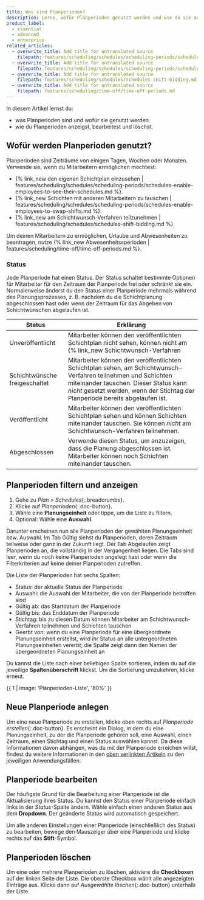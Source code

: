 ```yaml
---
title: Was sind Planperioden?
description: Lerne, wofür Planperioden genutzt werden und wie du sie anzeigst, bearbeitest und löschst (Schedules-Modul).
product_label:
  - essential
  - advanced
  - enterprise
related_articles:
  - overwrite_title: Add title for untranslated source
    filepath: features/scheduling/schedules/scheduling-periods/schedules-enable-employees-to-see-their-schedules.md
  - overwrite_title: Add title for untranslated source
    filepath: features/scheduling/schedules/scheduling-periods/schedules-enable-employees-to-swap-shifts.md
  - overwrite_title: Add title for untranslated source
    filepath: features/scheduling/schedules/schedules-shift-bidding.md
  - overwrite_title: Add title for untranslated source
    filepath: features/scheduling/time-off/time-off-periods.md
---
```


In diesem Artikel lernst du:
- was Planperioden sind und wofür sie genutzt werden.
- wie du Planperioden anzeigst, bearbeitest und löschst.

## Wofür werden Planperioden genutzt?

Planperioden sind Zeiträume von einigen Tagen, Wochen oder Monaten. Verwende sie, wenn du Mitarbeitern ermöglichen möchtest:

- {% link_new den eigenen Schichtplan einzusehen | features/scheduling/schedules/scheduling-periods/schedules-enable-employees-to-see-their-schedules.md %}.
- {% link_new Schichten mit anderen Mitarbeitern zu tauschen | features/scheduling/schedules/scheduling-periods/schedules-enable-employees-to-swap-shifts.md %}.
- {% link_new am Schichtwunsch-Verfahren teilzunehmen | features/scheduling/schedules/schedules-shift-bidding.md %}.

Um deinen Mitarbeitern zu ermöglichen, Urlaube und Abwesenheiten zu beantragen, nutze {% link_new Abwesenheitssperioden | features/scheduling/time-off/time-off-periods.md %}.

### Status

Jede Planperiode hat einen Status. Der Status schaltet bestimmte Optionen für Mitarbeiter für den Zeitraum der Planperiode frei oder schränkt sie ein. Normalerweise änderst du den Status einer Planperiode mehrmals während des Planungsprozesses, z. B. nachdem du die Schichtplanung abgeschlossen hast oder wenn der Zeitraum für das Abgeben von Schichtwünschen abgelaufen ist.

Status | Erklärung
------- | -------
Unveröffentlicht | Mitarbeiter können den veröffentlichten Schichtplan nicht sehen, können nicht am {% link_new Schichtwunsch-Verfahren | features/scheduling/schedules/schedules-shift-bidding.md %} teilnehmen und können keine Schichten miteinander tauschen. Verwende diesen Status, wenn du den Schichtplan noch nicht für deine Mitarbeiter freigeben möchtest.
Schichtwünsche freigeschaltet | Mitarbeiter können den veröffentlichten Schichtplan sehen, am Schichtwunsch-Verfahren teilnehmen und Schichten miteinander tauschen. Dieser Status kann *nicht* gesetzt werden, wenn der Stichtag der Planperiode bereits abgelaufen ist.
Veröffentlicht | Mitarbeiter können den veröffentlichten Schichtplan sehen und können Schichten miteinander tauschen. Sie können *nicht* am Schichtwunsch-Verfahren teilnehmen.
Abgeschlossen | Verwende diesen Status, um anzuzeigen, dass die Planung abgeschlossen ist. Mitarbeiter können noch Schichten miteinander tauschen.

## Planperioden filtern und anzeigen

1. Gehe zu *Plan > Schedules*{:.breadcrumbs}.
2. Klicke auf *Planperioden*{:.doc-button}.
3. Wähle eine **Planungseinheit** oder tippe, um die Liste zu filtern.
4. Optional: Wähle eine **Auswahl**.

Darunter erscheinen nun alle Planperioden der gewählten Planungseinheit bzw. Auswahl. Im Tab Gültig siehst du Planperioden, deren Zeitraum teilweise oder ganz in der Zukunft liegt. Der Tab Abgelaufen zeigt Planperioden an, die vollständig in der Vergangenheit liegen. Die Tabs sind leer, wenn du noch keine Planperioden angelegt hast oder wenn die Filterkriterien auf keine deiner Planperioden zutreffen.

Die Liste der Planperioden hat sechs Spalten:
- Status: der aktuelle Status der Planperiode
- Auswahl: die Auswahl der Mitarbeiter, die von der Planperiode betroffen sind
- Gültig ab: das Startdatum der Planperiode
- Gültig bis: das Enddatum der Planperiode
- Stichtag: bis zu diesen Datum können Mitarbeiter am Schichtwunsch-Verfahren teilnehmen und Schichten tauschen
- Geerbt von: wenn du eine Planperiode für eine übergeordnete Planungseinheit erstellst, wird ihr Status an alle untergeordneten Planungseinheiten vererbt; die Spalte zeigt dann den Namen der übergeordneten Planungseinheit an

Du kannst die Liste nach einer beliebigen Spalte sortieren, indem du auf die jeweilige **Spaltenüberschrift** klickst. Um die Sortierung umzukehren, klicke erneut.

{{ 1 | image: 'Planperioden-Liste', '80%' }}

## Neue Planperiode anlegen

Um eine neue Planperiode zu erstellen, klicke oben rechts auf *Planperiode erstellen*{:.doc-button}. Es erscheint ein Dialog, in dem du eine Planungseinheit, zu der die Planperiode gehören soll, eine Auswahl, einen Zeitraum, einen Stichtag und einen Status auswählen kannst. Da diese Informationen davon abhängen, was du mit der Planperiode erreichen willst, findest du weitere Informationen in den [oben verlinkten Artikeln](#wofür-werden-planperioden-genutzt) zu den jeweiligen Anwendungsfällen.

## Planperiode bearbeiten

Der häufigste Grund für die Bearbeitung einer Planperiode ist die Aktualisierung ihres Status. Du kannst den Status einer Planperiode einfach links in der *Status*-Spalte ändern. Wähle einfach einen anderen Status aus dem **Dropdown**. Der geänderte Status wird automatisch gespeichert.

Um alle anderen Einstellungen einer Planperiode (einschließlich des Status) zu bearbeiten, bewege den Mauszeiger über eine Planperiode und klicke rechts auf das **Stift**-Symbol.

## Planperioden löschen

Um eine oder mehrere Planperioden zu löschen, aktiviere die **Checkboxen** auf der linken Seite der Liste. Die oberste Checkbox wählt alle angezeigten Einträge aus. Klicke dann auf *Ausgewählte löschen*{:.doc-button} unterhalb der Liste.
